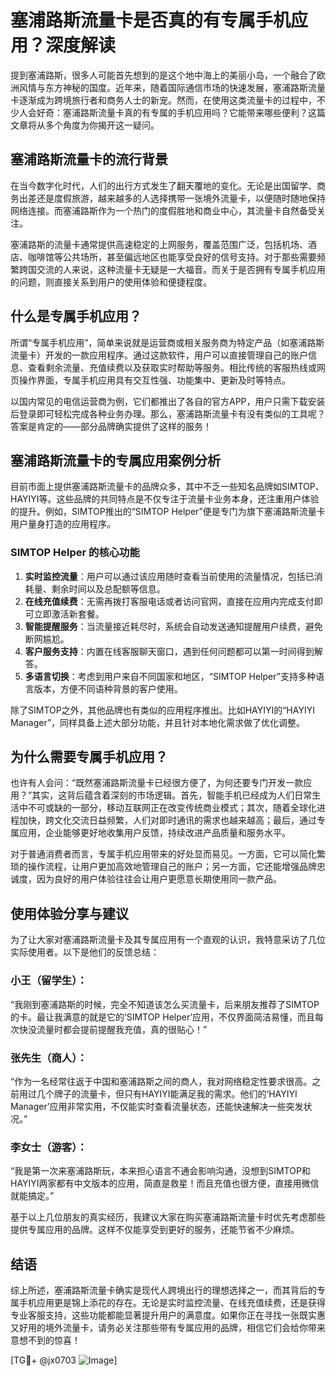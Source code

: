 # 塞浦路斯流量卡是否真的有专属手机应用？深度解读

提到塞浦路斯，很多人可能首先想到的是这个地中海上的美丽小岛，一个融合了欧洲风情与东方神秘的国度。近年来，随着国际通信市场的快速发展，塞浦路斯流量卡逐渐成为跨境旅行者和商务人士的新宠。然而，在使用这类流量卡的过程中，不少人会好奇：塞浦路斯流量卡真的有专属的手机应用吗？它能带来哪些便利？这篇文章将从多个角度为你揭开这一疑问。

## 塞浦路斯流量卡的流行背景

在当今数字化时代，人们的出行方式发生了翻天覆地的变化。无论是出国留学、商务出差还是度假旅游，越来越多的人选择携带一张境外流量卡，以便随时随地保持网络连接。而塞浦路斯作为一个热门的度假胜地和商业中心，其流量卡自然备受关注。

塞浦路斯的流量卡通常提供高速稳定的上网服务，覆盖范围广泛，包括机场、酒店、咖啡馆等公共场所，甚至偏远地区也能享受良好的信号支持。对于那些需要频繁跨国交流的人来说，这种流量卡无疑是一大福音。而关于是否拥有专属手机应用的问题，则直接关系到用户的使用体验和便捷程度。

## 什么是专属手机应用？

所谓“专属手机应用”，简单来说就是运营商或相关服务商为特定产品（如塞浦路斯流量卡）开发的一款应用程序。通过这款软件，用户可以直接管理自己的账户信息、查看剩余流量、充值续费以及获取实时帮助等服务。相比传统的客服热线或网页操作界面，专属手机应用具有交互性强、功能集中、更新及时等特点。

以国内常见的电信运营商为例，它们都推出了各自的官方APP，用户只需下载安装后登录即可轻松完成各种业务办理。那么，塞浦路斯流量卡有没有类似的工具呢？答案是肯定的——部分品牌确实提供了这样的服务！

## 塞浦路斯流量卡的专属应用案例分析

目前市面上提供塞浦路斯流量卡的品牌众多，其中不乏一些知名品牌如SIMTOP、HAYIYI等。这些品牌的共同特点是不仅专注于流量卡业务本身，还注重用户体验的提升。例如，SIMTOP推出的“SIMTOP Helper”便是专门为旗下塞浦路斯流量卡用户量身打造的应用程序。

### SIMTOP Helper 的核心功能

1. **实时监控流量**：用户可以通过该应用随时查看当前使用的流量情况，包括已消耗量、剩余时间以及总配额等信息。
2. **在线充值续费**：无需再拨打客服电话或者访问官网，直接在应用内完成支付即可立即激活新套餐。
3. **智能提醒服务**：当流量接近耗尽时，系统会自动发送通知提醒用户续费，避免断网尴尬。
4. **客户服务支持**：内置在线客服聊天窗口，遇到任何问题都可以第一时间得到解答。
5. **多语言切换**：考虑到用户来自不同国家和地区，“SIMTOP Helper”支持多种语言版本，方便不同语种背景的客户使用。

除了SIMTOP之外，其他品牌也有类似的应用程序推出。比如HAYIYI的“HAYIYI Manager”，同样具备上述大部分功能，并且针对本地化需求做了优化调整。

## 为什么需要专属手机应用？

也许有人会问：“既然塞浦路斯流量卡已经很方便了，为何还要专门开发一款应用？”其实，这背后蕴含着深刻的市场逻辑。首先，智能手机已经成为人们日常生活中不可或缺的一部分，移动互联网正在改变传统商业模式；其次，随着全球化进程加快，跨文化交流日益频繁，人们对即时通讯的需求也越来越高；最后，通过专属应用，企业能够更好地收集用户反馈，持续改进产品质量和服务水平。

对于普通消费者而言，专属手机应用带来的好处显而易见。一方面，它可以简化繁琐的操作流程，让用户更加高效地管理自己的账户；另一方面，它还能增强品牌忠诚度，因为良好的用户体验往往会让用户更愿意长期使用同一款产品。

## 使用体验分享与建议

为了让大家对塞浦路斯流量卡及其专属应用有一个直观的认识，我特意采访了几位实际使用者。以下是他们的反馈总结：

### 小王（留学生）：
“我刚到塞浦路斯的时候，完全不知道该怎么买流量卡，后来朋友推荐了SIMTOP的卡。最让我满意的就是它的‘SIMTOP Helper’应用，不仅界面简洁易懂，而且每次快没流量时都会提前提醒我充值，真的很贴心！”

### 张先生（商人）：
“作为一名经常往返于中国和塞浦路斯之间的商人，我对网络稳定性要求很高。之前用过几个牌子的流量卡，但只有HAYIYI能满足我的需求。他们的‘HAYIYI Manager’应用非常实用，不仅能实时查看流量状态，还能快速解决一些突发状况。”

### 李女士（游客）：
“我是第一次来塞浦路斯玩，本来担心语言不通会影响沟通，没想到SIMTOP和HAYIYI两家都有中文版本的应用，简直是救星！而且充值也很方便，直接用微信就能搞定。”

基于以上几位朋友的真实经历，我建议大家在购买塞浦路斯流量卡时优先考虑那些提供专属应用的品牌。这样不仅能享受到更好的服务，还能节省不少麻烦。

## 结语

综上所述，塞浦路斯流量卡确实是现代人跨境出行的理想选择之一，而其背后的专属手机应用更是锦上添花的存在。无论是实时监控流量、在线充值续费，还是获得专业客服支持，这些功能都能显著提升用户的满意度。如果你正在寻找一张既实惠又好用的境外流量卡，请务必关注那些带有专属应用的品牌，相信它们会给你带来意想不到的惊喜！

[TG💪+ @jx0703 ![Image](https://github.com/user-attachments/assets/dbca1d08-cadb-493c-b0ec-ad6f7a83f270)]